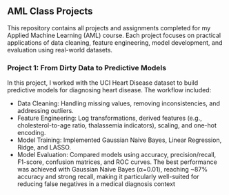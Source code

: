 ## AML Class Projects
This repository contains all projects and assignments completed for my Applied Machine Learning (AML) course. Each project focuses on practical applications of data cleaning, feature engineering, model development, and evaluation using real-world datasets.

### Project 1: From Dirty Data to Predictive Models
In this project, I worked with the UCI Heart Disease dataset to build predictive models for diagnosing heart disease. The workflow included:
* Data Cleaning: Handling missing values, removing inconsistencies, and addressing outliers.
* Feature Engineering: Log transformations, derived features (e.g., cholesterol-to-age ratio, thalassemia indicators), scaling, and one-hot encoding.
* Model Training: Implemented Gaussian Naive Bayes, Linear Regression, Ridge, and LASSO.
* Model Evaluation: Compared models using accuracy, precision/recall, F1-score, confusion matrices, and ROC curves.
The best performance was achieved with Gaussian Naive Bayes (α=0.01), reaching ~87% accuracy and strong recall, making it particularly well-suited for reducing false negatives in a medical diagnosis context
